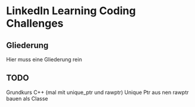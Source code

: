 # LinkedIn Learning Coding Challenges

## Gliederung
Hier muss eine Gliederung rein

## TODO
Grundkurs C++ (mal mit unique_ptr und rawptr)
Unique Ptr aus nen rawptr bauen als Classe 